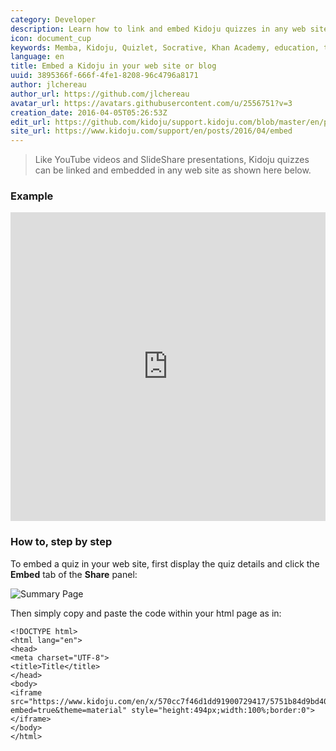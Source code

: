```yaml
---
category: Developer
description: Learn how to link and embed Kidoju quizzes in any web site like a YouTube video,
icon: document_cup
keywords: Memba, Kidoju, Quizlet, Socrative, Khan Academy, education, tablets, teach, learn, knowledge, quiz, test, link, embed
language: en
title: Embed a Kidoju in your web site or blog
uuid: 3895366f-666f-4fe1-8208-96c4796a8171
author: jlchereau
author_url: https://github.com/jlchereau
avatar_url: https://avatars.githubusercontent.com/u/2556751?v=3
creation_date: 2016-04-05T05:26:53Z
edit_url: https://github.com/kidoju/support.kidoju.com/blob/master/en/posts/2016/embed.md
site_url: https://www.kidoju.com/support/en/posts/2016/04/embed
---
```

> Like YouTube videos and SlideShare presentations, Kidoju quizzes can be linked and embedded in any web site as shown here below.

### Example

<iframe src="https://www.kidoju.com/en/x/570cc7f46d1dd91900729417/5751b84d9bd40219006d83b1?embed=true&theme=default" style="height:494px;width:100%;border:0"></iframe>

### How to, step by step

To embed a quiz in your web site, first display the quiz details and click the **Embed** tab of the  **Share** panel:

![Summary Page](https://raw.githubusercontent.com/kidoju/support.kidoju.com/master/en/posts/2016/embed.jpg)

Then simply copy and paste the code within your html page as in: 

```
<!DOCTYPE html>
<html lang="en">
<head>
<meta charset="UTF-8">
<title>Title</title>
</head>
<body>
<iframe src="https://www.kidoju.com/en/x/570cc7f46d1dd91900729417/5751b84d9bd40219006d83b1?embed=true&theme=material" style="height:494px;width:100%;border:0"></iframe>
</body>
</html>
```


